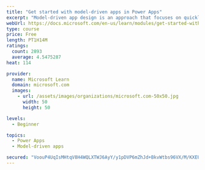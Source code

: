 ```yaml
---
title: "Get started with model-driven apps in Power Apps"
excerpt: "Model-driven app design is an approach that focuses on quickly adding components to your apps. These components include dashboards, forms, views, and charts. With no code, or very little, you can make apps that are simple or very complex. Unlike in canvas app development, where the designer has total control over the app layout, much of the layout in model-driven apps is determined by the components you add. In other words, the emphasis is more on quickly viewing your business data and making decisions than on intricate app design."
webUrl: https://docs.microsoft.com/en-us/learn/modules/get-started-with-model-driven-apps-in-powerapps/
type: course
price: Free
length: PT1H14M
ratings:
  count: 2893
  average: 4.5475287
heat: 114

provider:
  name: Microsoft Learn
  domain: microsoft.com
  images:
    - url: /assets/images/organizations/microsoft.com-50x50.jpg
      width: 50
      height: 50

levels:
  - Beginner

topics:
  - Power Apps
  - Model-driven apps

secured: "VoouP4UqIsMHtqV8H4WQLXTWJ6AyY/y1pDVP6mZhJd+BkvWtbs96VX/M/KXEUQMSm0IxrT4hHp7oJHGobImDpcdpUtKohr9FPxRug3jmqBkzT52kRfFmIZp5+kr7KWVY907kyvHshBDTsXl/KXMf98cjIH72xUUwkVHB2KAATEs2PLZvwm4QCUn1CdNdadHc5n49aDXmDsRNBl7tJvszVRbqZwtJ3StDf5Z1FWgJi1xveXm7TE7mr9nrFSSf6ZCxADYTU2C8Kwh7TGLG2X3wure2SFQPzLCK1mPFZWn0YmozmOgahLgeSjCKn4bry1uarzScBkyX3Ntqqd6w93FtHQ9AK76M02m/mfLLZmVBMWiFJt1kX/ZJS+TkNQ5stoVSyxFPUmENeqhraoQvFuhlXw==;J6vZj44n4sNvfQzn5A8/og=="
---
```


